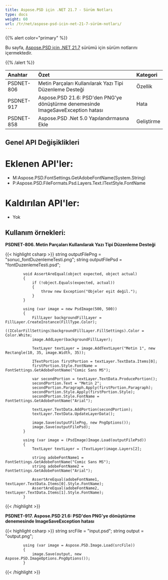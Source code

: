 ```yaml
---
title: Aspose.PSD için .NET 21.7 - Sürüm Notları
type: docs
weight: 60
url: /tr/net/aspose-psd-icin-net-21-7-sürüm-notları/
---
```


{{% alert color="primary" %}}

Bu sayfa, [Aspose.PSD için .NET 21.7](https://www.nuget.org/packages/Aspose.PSD/) sürümü için sürüm notlarını içermektedir. 

{{% /alert %}}

|**Anahtar**|**Özet**|**Kategori**|
| :- | :- | :- |
|PSDNET-806|Metin Parçaları Kullanılarak Yazı Tipi Düzenleme Desteği|Özellik|
|PSDNET-917|Aspose.PSD 21.6: PSD'den PNG'ye dönüştürme denemesinde ImageSaveException hatası|Hata|
|PSDNET-858|Aspose.PSD .Net 5.0 Yapılandırmasına Ekle|Geliştirme|

## **Genel API Değişiklikleri**
# **Eklenen API'ler:**
- M:Aspose.PSD.FontSettings.GetAdobeFontName(System.String)
- P:Aspose.PSD.FileFormats.Psd.Layers.Text.ITextStyle.FontName

# **Kaldırılan API'ler:**
- Yok

## **Kullanım örnekleri:**

**PSDNET-806. Metin Parçaları Kullanılarak Yazı Tipi Düzenleme Desteği**

{{< highlight csharp >}}
            string outputFilePng = "sonuc_fontDuzenlemeTesti.png";
            string outputFilePsd = "fontDuzenlemeTesti.psd";

            void AssertAreEqual(object expected, object actual)
            {
                if (!object.Equals(expected, actual))
                {
                    throw new Exception("Objeler eşit değil.");
                }
            }

            using (var image = new PsdImage(500, 500))
            {
                FillLayer backgroundFillLayer = FillLayer.CreateInstance(FillType.Color);
                ((IColorFillSettings)backgroundFillLayer.FillSettings).Color = Color.White;
                image.AddLayer(backgroundFillLayer);

                TextLayer textLayer = image.AddTextLayer("Metin 1", new Rectangle(10, 35, image.Width, 35));

                ITextPortion firstPortion = textLayer.TextData.Items[0];
                firstPortion.Style.FontName = FontSettings.GetAdobeFontName("Comic Sans MS");

                var secondPortion = textLayer.TextData.ProducePortion();
                secondPortion.Text = "Metin 2";
                secondPortion.Paragraph.Apply(firstPortion.Paragraph);
                secondPortion.Style.Apply(firstPortion.Style);
                secondPortion.Style.FontName = FontSettings.GetAdobeFontName("Arial");

                textLayer.TextData.AddPortion(secondPortion);
                textLayer.TextData.UpdateLayerData();

                image.Save(outputFilePng, new PngOptions());
                image.Save(outputFilePsd);
            }

            using (var image = (PsdImage)Image.Load(outputFilePsd))
            {
                TextLayer textLayer = (TextLayer)image.Layers[2];

                string adobeFontName1 = FontSettings.GetAdobeFontName("Comic Sans MS");
                string adobeFontName2 = FontSettings.GetAdobeFontName("Arial");

                AssertAreEqual(adobeFontName1, textLayer.TextData.Items[0].Style.FontName);
                AssertAreEqual(adobeFontName2, textLayer.TextData.Items[1].Style.FontName);
            }
{{< /highlight >}}

**PSDNET-917. Aspose.PSD 21.6: PSD'den PNG'ye dönüştürme denemesinde ImageSaveException hatası**

{{< highlight csharp >}}
            string srcFile = "input.psd";
            string output = "output.png";

            using (var image = Aspose.PSD.Image.Load(srcFile))
            {
                image.Save(output, new Aspose.PSD.ImageOptions.PngOptions());
            }
{{< /highlight >}}
